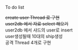 To do list

<s>create user Thread 로 구현</s><br>
<s>user2db 에서 자료 select 해오기</s></br>
user2db 에서 샤드의 user로 insert<br>
user생성될때 10대의 ship생성<br>
공격 Thread 4개로 구현<br>
